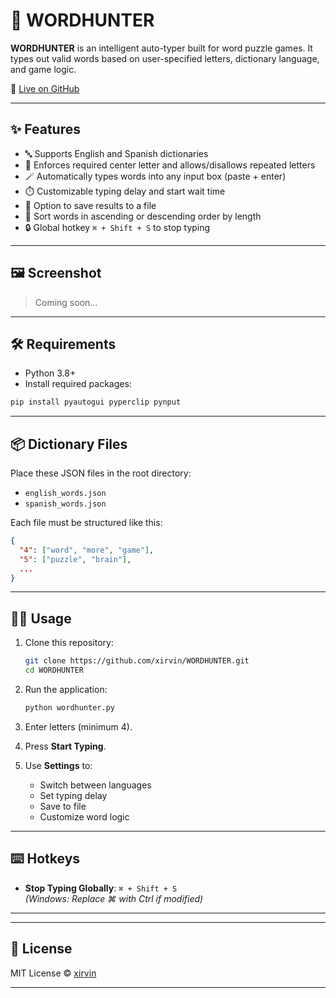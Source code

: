 # 🧠 WORDHUNTER

**WORDHUNTER** is an intelligent auto-typer built for word puzzle games. It types out valid words based on user-specified letters, dictionary language, and game logic.

🚀 [Live on GitHub](https://github.com/xirvin/WORDHUNTER/)

---

## ✨ Features

- 🔤 Supports English and Spanish dictionaries
- 🎯 Enforces required center letter and allows/disallows repeated letters
- 🪄 Automatically types words into any input box (paste + enter)
- ⏱️ Customizable typing delay and start wait time
- 💾 Option to save results to a file
- 🔡 Sort words in ascending or descending order by length
- 🔒 Global hotkey `⌘ + Shift + S` to stop typing

---

## 🖼️ Screenshot

> Coming soon...

---

## 🛠 Requirements

- Python 3.8+
- Install required packages:

```bash
pip install pyautogui pyperclip pynput
```

---

## 📦 Dictionary Files

Place these JSON files in the root directory:

- `english_words.json`
- `spanish_words.json`

Each file must be structured like this:

```json
{
  "4": ["word", "more", "game"],
  "5": ["puzzle", "brain"],
  ...
}
```

---

## 🧑‍💻 Usage

1. Clone this repository:
   ```bash
   git clone https://github.com/xirvin/WORDHUNTER.git
   cd WORDHUNTER
   ```

2. Run the application:
   ```bash
   python wordhunter.py
   ```

3. Enter letters (minimum 4).
4. Press **Start Typing**.
5. Use **Settings** to:
   - Switch between languages
   - Set typing delay
   - Save to file
   - Customize word logic

---

## ⌨️ Hotkeys

- **Stop Typing Globally**: `⌘ + Shift + S`  
  *(Windows: Replace ⌘ with Ctrl if modified)*

---

---

## 📄 License

MIT License © [xirvin](https://github.com/xirvin)

---

